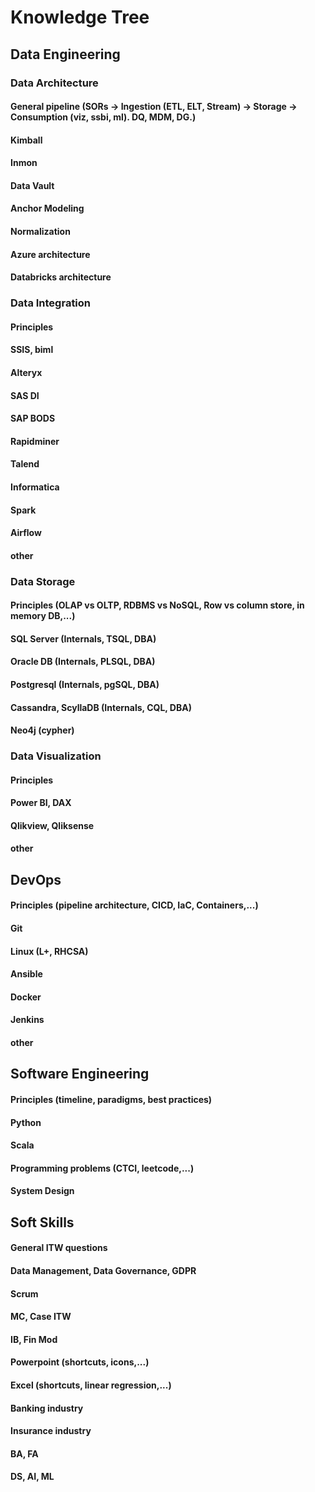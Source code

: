 # Knowledge Tree
## Data Engineering
### Data Architecture
#### General pipeline (SORs -> Ingestion (ETL, ELT, Stream) -> Storage -> Consumption (viz, ssbi, ml). DQ, MDM, DG.)
#### Kimball
#### Inmon
#### Data Vault
#### Anchor Modeling
#### Normalization
#### Azure architecture
#### Databricks architecture
### Data Integration
#### Principles
#### SSIS, biml
#### Alteryx
#### SAS DI
#### SAP BODS
#### Rapidminer
#### Talend
#### Informatica
#### Spark
#### Airflow
#### other
### Data Storage
#### Principles (OLAP vs OLTP, RDBMS vs NoSQL, Row vs column store, in memory DB,...)
#### SQL Server (Internals, TSQL, DBA)
#### Oracle DB (Internals, PLSQL, DBA)
#### Postgresql (Internals, pgSQL, DBA)
#### Cassandra, ScyllaDB (Internals, CQL, DBA)
#### Neo4j (cypher)
### Data Visualization
#### Principles
#### Power BI, DAX
#### Qlikview, Qliksense
#### other
## DevOps
#### Principles (pipeline architecture, CICD, IaC, Containers,...)
#### Git
#### Linux (L+, RHCSA)
#### Ansible
#### Docker
#### Jenkins
#### other
## Software Engineering
#### Principles (timeline, paradigms, best practices)
#### Python
#### Scala
#### Programming problems (CTCI, leetcode,...)
#### System Design
## Soft Skills
#### General ITW questions
#### Data Management, Data Governance, GDPR
#### Scrum
#### MC, Case ITW
#### IB, Fin Mod
#### Powerpoint (shortcuts, icons,...)
#### Excel (shortcuts, linear regression,...)
#### Banking industry
#### Insurance industry
#### BA, FA
#### DS, AI, ML
